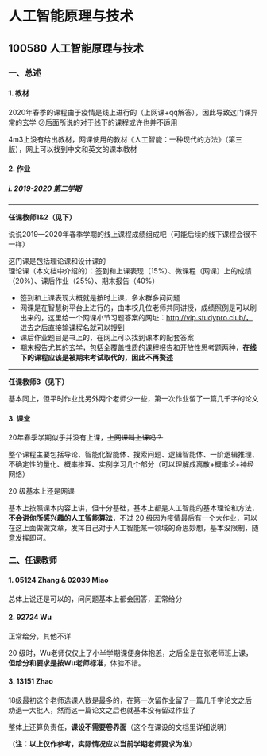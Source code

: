 # 人工智能原理与技术

## 100580 人工智能原理与技术

### 一、总述

#### 1. 教材

2020年春季的课程由于疫情是线上进行的（上网课+qq解答），因此导致这门课异常的玄学 :confused:后面所说的对于线下的课程或许也并不适用

4m3上没有给出教材，网课使用的教材《人工智能：一种现代的方法》（第三版），网上可以找到中文和英文的课本教材

#### 2. 作业

##### i. 2019-2020 第二学期

----

**任课教师1&2（见下）**

说说2019—2020年春季学期的线上课程成绩组成吧（可能后续的线下课程会很不一样）

这门课是包括理论课和设计课的  
理论课（本文档中介绍的）：签到和上课表现（15%）、微课程（网课）上的成绩（20%）、课后作业（25%）、期末报告（40%）

- 签到和上课表现大概就是按时上课，多水群多问问题
- 网课是在智慧树平台上进行的，由本校几位老师共同讲授，成绩照例是可以刷出来的，这里给一个网课小节习题答案的网址：http://vip.studypro.club/，进去之后直接输课程名就可以搜到
- 课后作业题目是书上的，在网上可以找到课本的配套答案
- 期末报告尤其的玄学，包括全覆盖性质的课程报告和开放性思考题两种，**在线下的课程应该是被期末考试取代的，因此不再赘述**

-----

**任课教师3（见下）**

基本同上，但平时作业比另外两个老师少一些，第一次作业留了一篇几千字的论文

#### 3. 课堂

20年春季学期似乎并没有上课，~~上网课叫上课吗？~~

整个课程主要包括导论、智能化智能体、搜索问题、逻辑智能体、一阶逻辑推理、不确定性的量化、概率推理、实例学习几个部分（可以理解成离散+概率论+神经网络）

20 级基本上还是网课

基本上按照课本内容上讲，但十分基础，基本上都是人工智能的基本理论和方法，**不会讲你所感兴趣的人工智能算法**，不过 20 级因为疫情最后有一个大作业，可以在这上面做做文章，发挥自己对于人工智能某一领域的奇思妙想，基本没限制，随意发挥即可。

### 二、任课教师

#### 1. 05124 Zhang & 02039 Miao

总体上说还是可以的，问问题基本上都会回答，正常给分

#### 2.  92724 Wu

正常给分，其他不详

20 级时，Wu老师仅仅上了小半学期课便身体抱恙，之后全是在张老师班上课，**但给分和要求是按Wu老师标准**，体验不错。

#### 3.  13151 Zhao

18级最初这个老师选课人数是最多的，在第一次留作业留了一篇几千字论文之后劝退一大批人，然而这一篇论文之后也就基本没有留过作业了

整体上还算负责任，**课设不需要卷界面**（这个在课设的文档里详细说明）



（**注：以上仅作参考，实际情况应以当前学期老师要求为准**）

